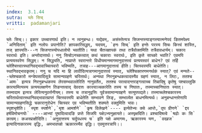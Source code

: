 ```yaml
---
index:  3.1.44
sutra:  च्लेः सिच्
vritti:  padamanjari
---
```


	च्लेः सिच्।। इकार उच्चारणार्थ इति। न त्वनुबन्धः। यद्येवम्, असंस्तेत्यत्र सिजन्तस्याङ्गस्यात्मनेपदं ङितमपेक्ष्य `अनिदिताम्` इति नलोपः प्रपानोति? ज्ञापकात्सिद्धम्, यदयम्, `हनः सिच्` इति हन्तेः परस्य सिचः कित्त्वं शास्ति, तज् ज्ञापयति---न सिजन्तस्योपधालोपो भवतीति। यथा चैतज्ज्ञापकं तथा तत्रैवोक्तमिति तत्रैवावधार्यम्। चकारः स्वरार्थः इति। अन्तोदात्तार्थः। ननु सिचोऽनच्कत्वात् कथं चकाराः स्वरार्थः, इति कृते साच्को भवति? एवमपि प्रत्ययस्वरेण सिद्धम्। न सिद्ध्यति, नाप्राप्ते स्वरान्तरे विधीयमानमागमानुदात्तत्वं प्रत्ययस्वरं बाधेन? एवं तर्हि च्लेश्चित्त्वात्स्थानिवद्भावाच्चित्स्वरो भविष्यति, तत्राह---आगमानुदात्तत्वं हीति। चित्स्वरमपि बाधेतेति। स्थानिवद्भावकृतम्। ननु च यदि मा हि लावीदित्यत्रागमानुदात्तत्वं स्यात्, च्लेश्चिक्तरणमनर्थकं स्यात्? एवं मन्यते---च्लेश्चकारो मन्त्रेघसादिसूत्रे सामान्यग्रहणे चरितार्थः; अन्यथा निरनुबन्धकत्वादस्यैव ग्रहणं स्यात्, न लिटः, ततश्च `आमः` इत्यत्र निरनुबन्धकस्य लेरसम्भवाल्लेरिति नानुवर्तेत, ततश्च परत्वादन्तरङ्गत्वाच्च तिबादिषु कृतेषु पश्चाल्लुकि कारयामित्यस्य प्रत्ययलक्षणेन तिङन्तत्वाद् देवदत्तः कारयाञ्चकारेति तस्य च निघातः, तस्माच्चानिघातः स्यात्। तस्मादाम इत्यत्र लेरित्यनुवर्त्तनीयम्। तस्य च तत्रानुवृत्तिः पूर्वत्रसामान्यग्रहणे सत्युपपद्यते। तस्माच्च्लेश्चकारस्य चरितार्थत्वात्स्थानिवद्भावात्प्राप्तं चित्स्वरमपि बाधेतेति सम्भावने लिङ्, सम्भाव्येत बाधनमित्यर्थः। अनुबन्धान्तरेणापि सामान्यग्रहणसिद्धे चकारानुरोधेन चित्स्वर एव भविष्यतीति शक्यते वक्तुमिति भावः।
	स्पृशभृशेति। `स्पृश स्पर्शने`,`मृश आमर्शने` `कृष विलेखने`---- इत्येतेभ्यः क्से आप्ते,`तृप प्रीणने` `द्दप हर्षविमोचनयोः` ----आभ्यां पुषादित्वादङि प्रप्ते सिजपि पक्षेऽभ्यनुज्ञायते। अस्पृक्षदिति। व्रश्चादिषत्वे `षढोः कः सि` कत्वम्। कअस्प्राक्षीदिति। `अनुदात्तस्य चर्दुपधस्य च` इति पक्षे अमागमः, ऋकारस्य यण, `वदव्रज` इत्यादिनाकारस्य वृद्धिः, अमभावपक्षे ऋकारस्यैव वृद्धिः। एवमुत्तरत्रापि।।
